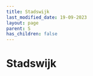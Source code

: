 ```yaml
---
title: Stadswijk
last_modified_date: 19-09-2023
layout: page
parent: S
has_children: false
---
```


Stadswijk
=========

